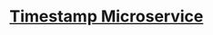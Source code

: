 # [Timestamp Microservice](https://www.freecodecamp.org/learn/apis-and-microservices/apis-and-microservices-projects/timestamp-microservice)